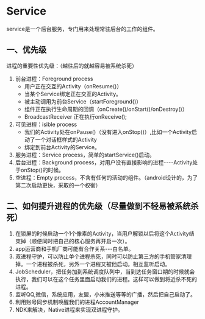 # Service

service是一个后台服务，专门用来处理常驻后台的工作的组件。

## 一、优先级

进程的重要性优先级：（越往后的就越容易被系统杀死）

1. 前台进程：Foreground process
   - 用户正在交互的Activity（onResume()）
   - 当某个Service绑定正在交互的Activity。
   - 被主动调用为前台Service（startForeground()）
   - 组件正在执行生命周期的回调（onCreate()/onStart()/onDestroy()）
   - BroadcastReceiver 正在执行onReceive();
2. 可见进程：isible process
   - 我们的Activity处在onPause()（没有进入onStop()）,比如一个Activity启动了一个对话框样式的Activity
   - 绑定到前台Activity的Service。
3. 服务进程：Service process，简单的startService()启动。
4. 后台进程：Background process，对用户没有直接影响的进程----Activity处于onStop()的时候。
5. 空进程：Empty process，不含有任何的活动的组件。（android设计的，为了第二次启动更快，采取的一个权衡）


## 二、如何提升进程的优先级（尽量做到不轻易被系统杀死）

1. 在锁屏的时候启动一个1个像素的Activity，当用户解锁以后将这个Activity结束掉（顺便同时把自己的核心服务再开启一次）。
2. app运营商和手机厂商可能有合作关系---白名单。
3. 双进程守护，可以防止单个进程杀死，同时可以防止第三方的手机管家清理掉。一个进程被杀死，另外一个进程又被他启动。相互监听启动。
4. JobScheduler，把任务加到系统调度队列中，当到达任务窗口期的时候就会执行，我们可以在这个任务里面启动我们的进程。这样可以做到将近杀不死的进程。
5. 监听QQ,微信，系统应用，友盟，小米推送等等的广播，然后把自己启动了。
6. 利用账号同步机制唤醒我们的进程AccountManager
7. NDK来解决，Native进程来实现双进程守护。